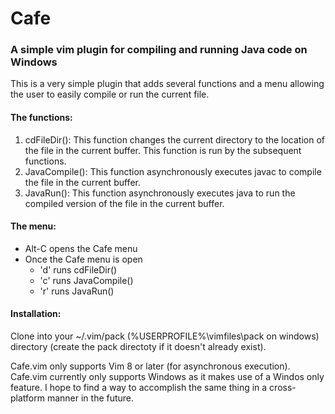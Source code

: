 # Cafe
### A simple vim plugin for compiling and running Java code on Windows

This is a very simple plugin that adds several functions and a menu allowing the user to easily compile or run the current file.

#### The functions:
1. cdFileDir(): This function changes the current directory to the location of the file in the current buffer. This function is run by the subsequent functions.
1. JavaCompile(): This function asynchronously executes javac to compile the file in the current buffer.
1. JavaRun(): This function asynchronously executes java to run the compiled version of the file in the current buffer.

#### The menu:
  - Alt-C opens the Cafe menu
  - Once the Cafe menu is open
    - 'd' runs cdFileDir()
    - 'c' runs JavaCompile()
    - 'r' runs JavaRun()

#### Installation:
Clone into your ~/.vim/pack (%USERPROFILE%\vimfiles\pack on windows) directory (create the pack directoty if it doesn't already exist).

Cafe.vim only supports Vim 8 or later (for asynchronous execution).
Cafe.vim currently only supports Windows as it makes use of a Windos only feature.  I hope to find a way to accomplish the same thing in a cross-platform manner in the future.
